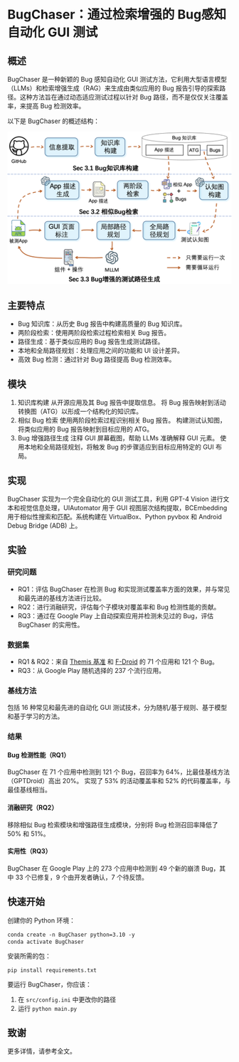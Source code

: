 # BugChaser：通过检索增强的 Bug感知自动化 GUI 测试

## 概述

BugChaser 是一种新颖的 Bug 感知自动化 GUI 测试方法，它利用大型语言模型（LLMs）和检索增强生成（RAG）来生成由类似应用的 Bug 报告引导的探索路径。这种方法旨在通过动态适应测试过程以针对 Bug 路径，而不是仅仅关注覆盖率，来提高 Bug 检测效率。

以下是 BugChaser 的概述结构：

![](./assets/overview.png)

## 主要特点
- Bug 知识库：从历史 Bug 报告中构建高质量的 Bug 知识库。
- 两阶段检索：使用两阶段检索过程检索相关 Bug 报告。
- 路径生成：基于类似应用的 Bug 报告生成测试路径。
- 本地和全局路径规划：处理应用之间的功能和 UI 设计差异。
- 高效 Bug 检测：通过针对 Bug 路径提高 Bug 检测效率。

## 模块

1. 知识库构建
   从开源应用及其 Bug 报告中提取信息。
   将 Bug 报告映射到活动转换图（ATG）以形成一个结构化的知识库。
2. 相似 Bug 检索
   使用两阶段检索过程识别相关 Bug 报告。
   构建测试认知图，将类似应用的 Bug 报告映射到目标应用的 ATG。
3. Bug 增强路径生成
   注释 GUI 屏幕截图，帮助 LLMs 准确解释 GUI 元素。
   使用本地和全局路径规划，将触发 Bug 的步骤适应到目标应用特定的 GUI 布局。

## 实现

BugChaser 实现为一个完全自动化的 GUI 测试工具，利用 GPT-4 Vision 进行文本和视觉信息处理，UIAutomator 用于 GUI 视图层次结构提取，BCEmbedding 用于相似性搜索和匹配。系统构建在 VirtualBox、Python pyvbox 和 Android Debug Bridge (ADB) 上。

## 实验

### 研究问题
- RQ1：评估 BugChaser 在检测 Bug 和实现测试覆盖率方面的效果，并与常见和最先进的基线方法进行比较。
- RQ2：进行消融研究，评估每个子模块对覆盖率和 Bug 检测性能的贡献。
- RQ3：通过在 Google Play 上自动探索应用并检测未见过的 Bug，评估 BugChaser 的实用性。

### 数据集

- RQ1 & RQ2：来自 [Themis 基准](https://github.com/the-themis-benchmarks/home) 和 [F-Droid](https://f-droid.org/) 的 71 个应用和 121 个 Bug。
- RQ3：从 Google Play 随机选择的 237 个流行应用。

### 基线方法

包括 16 种常见和最先进的自动化 GUI 测试技术，分为随机/基于规则、基于模型和基于学习的方法。

### 结果

#### Bug 检测性能（RQ1）

BugChaser 在 71 个应用中检测到 121 个 Bug，召回率为 64%，比最佳基线方法（GPTDroid）高出 20%。
实现了 53% 的活动覆盖率和 52% 的代码覆盖率，与最佳基线相当。

#### 消融研究（RQ2）

移除相似 Bug 检索模块和增强路径生成模块，分别将 Bug 检测召回率降低了 50% 和 51%。

#### 实用性（RQ3）

BugChaser 在 Google Play 上的 273 个应用中检测到 49 个新的崩溃 Bug，其中 33 个已修复，9 个由开发者确认，7 个待反馈。

## 快速开始

创建你的 Python 环境：

```
conda create -n BugChaser python=3.10 -y
conda activate BugChaser
```

安装所需的包：

```
pip install requirements.txt
```

要运行 BugChaser，你应该：

1. 在 `src/config.ini` 中更改你的路径
2. 运行 `python main.py`

## 致谢

更多详情，请参考全文。
